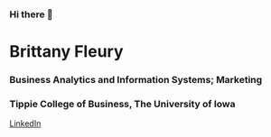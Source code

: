 ### Hi there 👋
# Brittany Fleury
### Business Analytics and Information Systems; Marketing 
### Tippie College of Business, The University of Iowa


[LinkedIn](https://www.linkedin.com/in/brittanyfleury/)
<!--
**brittanyfleury/brittanyfleury** is a ✨ _special_ ✨ repository because its `README.md` (this file) appears on your GitHub profile.

Here are some ideas to get you started:

- 🔭 I’m currently working on ...
- 🌱 I’m currently learning ...
- 👯 I’m looking to collaborate on ...
- 🤔 I’m looking for help with ...
- 💬 Ask me about ...
- 📫 How to reach me: ...
- 😄 Pronouns: ...
- ⚡ Fun fact: ...
-->
